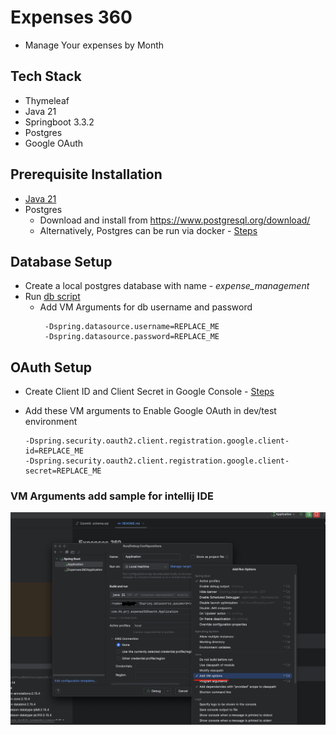 # Expenses 360

- Manage Your expenses by Month

## Tech Stack
- Thymeleaf
- Java 21
- Springboot 3.3.2
- Postgres
- Google OAuth

## Prerequisite Installation
- [Java 21](https://www.oracle.com/java/technologies/downloads/#java21) 
- Postgres
  - Download and install from https://www.postgresql.org/download/ 
  - Alternatively, Postgres can be run via docker - [Steps](docs/postgres-steps.md)
  
## Database Setup 
 - Create a local postgres database with name - *expense_management*
 - Run [db script](./src/main/resources/db/schema.sql)
   - Add VM Arguments for db username and password 
     ```
      -Dspring.datasource.username=REPLACE_ME
      -Dspring.datasource.password=REPLACE_ME
     ```

## OAuth Setup
  - Create Client ID and Client Secret in Google Console - [Steps](docs/oauth-setup-steps.md)
  - Add these VM arguments to Enable Google OAuth in dev/test environment
    
    ```
    -Dspring.security.oauth2.client.registration.google.client-id=REPLACE_ME
    -Dspring.security.oauth2.client.registration.google.client-secret=REPLACE_ME
    ```

### VM Arguments add sample for intellij IDE
![](docs/vm-arguments.png)
